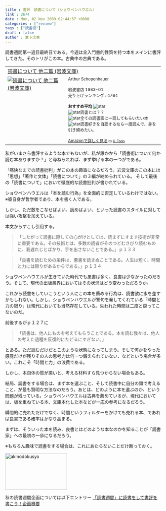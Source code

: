 ```yaml
---
title : 書評　読書について（ショウペンハウエル）
link : 2674
date : Mon, 02 Nov 2009 02:44:37 +0000
categories : ["review"]
tags : ["読書術"]
draft : false
author : 倉下忠憲
---
```


読書週間第一週目最終日である。今週は全入門書的性質を持つ本をメインに書評してきた。そのトリがこの本。古典中の古典である。

<table  border="0" cellpadding="5"><tr><td colspan="2"><a href="http://www.amazon.co.jp/%E8%AA%AD%E6%9B%B8%E3%81%AB%E3%81%A4%E3%81%84%E3%81%A6-%E4%BB%96%E4%BA%8C%E7%AF%87-%E5%B2%A9%E6%B3%A2%E6%96%87%E5%BA%AB-%E3%82%B7%E3%83%A7%E3%82%A6%E3%83%9A%E3%83%B3%E3%83%8F%E3%82%A6%E3%82%A8%E3%83%AB/dp/4003363221%3FSubscriptionId%3D15SMZCTB9V8NGR2TW082%26tag%3Drashita1000-22%26linkCode%3Dxm2%26camp%3D2025%26creative%3D165953%26creativeASIN%3D4003363221" target="_top">読書について 他二篇 (岩波文庫)</a><img src='http://www.assoc-amazon.jp/e/ir?t=rashita1000-22&l=ur2&o=9' width='1' height='1' border='0' alt='' /></td></tr><tr><td valign="top"><a href="http://www.amazon.co.jp/%E8%AA%AD%E6%9B%B8%E3%81%AB%E3%81%A4%E3%81%84%E3%81%A6-%E4%BB%96%E4%BA%8C%E7%AF%87-%E5%B2%A9%E6%B3%A2%E6%96%87%E5%BA%AB-%E3%82%B7%E3%83%A7%E3%82%A6%E3%83%9A%E3%83%B3%E3%83%8F%E3%82%A6%E3%82%A8%E3%83%AB/dp/4003363221%3FSubscriptionId%3D15SMZCTB9V8NGR2TW082%26tag%3Drashita1000-22%26linkCode%3Dxm2%26camp%3D2025%26creative%3D165953%26creativeASIN%3D4003363221" target="_top"><img src="http://ecx.images-amazon.com/images/I/51B0GEY159L._SL160_.jpg" border="0" alt="読書について 他二篇 (岩波文庫)" /></a></td><td valign="top"><font size="-1">Arthur Schopenhauer <br /><br />岩波書店  1983-01<br />売り上げランキング : 4764<br /><br /><strong>おすすめ平均  </strong><img src="http://g-images.amazon.com/images/G/01/detail/stars-4-5.gif" alt="star" /><br /><img src="http://g-images.amazon.com/images/G/01/detail/stars-4-0.gif" alt="star" />読書とは？？<br /><img src="http://g-images.amazon.com/images/G/01/detail/stars-5-0.gif" alt="star" />全ての読書家に一読してもらいたい本<br /><img src="http://g-images.amazon.com/images/G/01/detail/stars-5-0.gif" alt="star" />読書好きを自認するなら一度読んで、身を引き締めたい。<br /><br /><a href="http://www.amazon.co.jp/%E8%AA%AD%E6%9B%B8%E3%81%AB%E3%81%A4%E3%81%84%E3%81%A6-%E4%BB%96%E4%BA%8C%E7%AF%87-%E5%B2%A9%E6%B3%A2%E6%96%87%E5%BA%AB-%E3%82%B7%E3%83%A7%E3%82%A6%E3%83%9A%E3%83%B3%E3%83%8F%E3%82%A6%E3%82%A8%E3%83%AB/dp/4003363221%3FSubscriptionId%3D15SMZCTB9V8NGR2TW082%26tag%3Drashita1000-22%26linkCode%3Dxm2%26camp%3D2025%26creative%3D165953%26creativeASIN%3D4003363221" target="_top">Amazonで詳しく見る</a></font><font size="-2"> by <a href="http://www.goodpic.com/mt/aws/index.html" >G-Tools</a></font></td></tr></table>

私がいまさら書評するような本でもないが、私が誰かから「読書術について何か読む本ありますか？」と尋ねられれば、まず挙げる本の一つがである。

「痛快なまでの読書批判」がこの本の趣旨になるだろう。岩波文庫のこの本には「思想」「著作と文体」「読書について」の３編が納められている。
そして最後の「読書について」において徹底的な読書批判が書かれている。

ショウペンハウエルは「本を読む行為」を全面的に否定しているわけではない。
※彼自身が哲学者であり、本を書く人である。

しかし、ただ数をこなせばよい、読めばよい、といった読書のスタイルに対しては強い攻撃を加えている。

本文からすこし引用する。




<blockquote>「したがって読書に際しての心がけとしては、読まずにすます技術が非常に重要である。その技術とは、多数の読者がそのつどむさびり読むものに、我遅れじとばかり、手を出さないことである。」ｐ１３３
</blockquote>





<blockquote>「良書を読むための条件は、悪書を読まぬことである。人生は短く、時間と力には限りがあるからである。」ｐ１３４</blockquote>



ショウペンハウエルが生きていた時代でも悪書は多く、良書は少なかったのだろう。そして、現代の出版業界においてはその状況はどう変わっただろうか。

これから読書をしていこうという人にこの本を薦める行為は、読書欲に水を差すかもしれない。しかし、ショウペンハウエルが警句を発してくれている「時間と力の限り」は現代においても当然存在している。失われた時間は二度と戻ってこないのだ。

前後するがｐ１２７に



<blockquote>「読書は、他人にものを考えてもらうことである。本を読む我々は、他人の考えた過程を反復的にたどるにすぎない。」</blockquote>



とある。ただ読むだけだとこのような状態になってしまう。そして何かをやった感覚だけが残りその人の思考力は何一つ鍛えられていない、などという場合が多い。これこそ「時間と力」の浪費である。

しかし、本自体の質が悪いと、考える材料すら見つからない場合もある。

結局、読書をする場合は、まず本を選ぶこと、そして読書中に自分の頭で考えること、が最も賢明な方法なのだろう。あとは、どのように本を選ぶのか、という問題が残っている。ショウペンハウエルは古典を薦めているが、現代においては、版を重ねている本、文庫本化した本などが一応の参考になるだろう。

瞬間的に売れただけでなく、時間というフィルターをかけても売れる本、であれば良書である確率はかなり高まる。

まずは、そういった本を読み、良書とはどのような本なのかを知ることが「読書家」への最初の一歩になるだろう。

※もちろん趣味で読書をする場合は、これにあたらないことだけ断っておく。

<img src="https://rashita.net/blog/wp-content/uploads/2009/10/akinodokusyo1.jpg" alt="akinodokusyo" title="akinodokusyo" width="200" height="118" class="alignnone size-full wp-image-2611" />

秋の読書週間企画については以下エントリー
<a href="https://rashita.net/blog/?p=2606">「読書週間」に読書をして書評を書こう！企画概要</a>